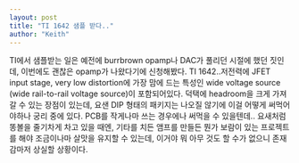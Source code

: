 ```yaml
---
layout: post
title: "TI 1642 샘플 받다.."
author: "Keith"
---
```


TI에서 샘플받는 일은 예전에 burrbrown opamp나 DAC가 풀리던 시절에 했던 짓인데, 이번에도 괜찮은 opamp가 나왔다기에 신청해봤다. 
TI 1642..저전력에 JFET input stage, very low distortion에 가장 맘에 드는 특성인 wide voltage source (wide rail-to-rail voltage source)이 포함되어있다.
덕택에 headroom을 크게 가져갈 수 있는 장점이 있는데, 요샌 DIP 형태의 패키지는 나오질 않기에 이걸 어떻게 써먹어야하나 궁리 중에 있다. PCB를 작게나마 쓰는 경우에나 써먹을 수 있을텐데..
요새처럼 똥볼을 줄기차게 차고 있을 때엔, 기타를 치든 앰프를 만들든 뭔가 보람이 있는 프로젝트를 해야 조금이나마 살맛을 유지할 수 있는데, 이거야 뭐 아무 것도 할 수가 없으니 존재감마저 상실할 상황이다. 

